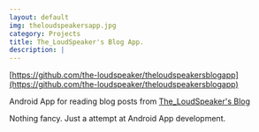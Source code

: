 ```yaml
---
layout: default
img: theloudspeakersapp.jpg
category: Projects
title: The_LoudSpeaker's Blog App.
description: |
---
```

[https://github.com/the-loudspeaker/theloudspeakersblogapp](https://github.com/the-loudspeaker/theloudspeakersblogapp)

Android App for reading blog posts from [The_LoudSpeaker's Blog](https://theloudspeaker.home.blog/)

Nothing fancy. Just a attempt at Android App development.